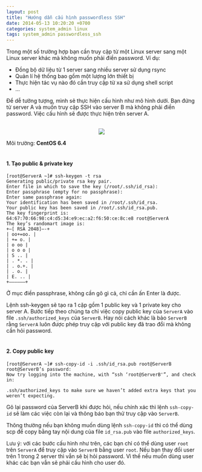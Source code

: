 ```yaml
---
layout: post
title: "Hướng dẫn cấu hình passwordless SSH"
date: 2014-05-13 10:20:20 +0700
categories: system_admin linux
tags: system_admin passwordless_ssh
---
```


Trong một số trường hợp bạn cần truy cập từ một Linux server sang một Linux server khác mà không muốn phải điền password. Ví dụ:

+ Đồng bộ dữ liệu từ 1 server sang nhiều server sử dụng rsync
+ Quản lí hệ thống bao gồm một lượng lớn thiết bị
+ Thực hiện tác vụ nào đó cần truy cập từ xa sử dụng shell script
+ ...

Để dễ tưởng tượng, mình sẽ thực hiện cấu hình như mô hình dưới. Bạn đứng từ server A và muốn truy cập SSH vào server B mà không phải điền password. Việc cấu hình sẽ được thực hiện trên server A.
<br><br>

<p align="center"><img src="http://hoanvu.github.io/images/passwordless-ssh.jpg"></p>

Môi trường: **CentOS 6.4**
<br><br>

#### 1. Tạo public & private key

```
[root@ServerA ~]# ssh-keygen -t rsa
Generating public/private rsa key pair.
Enter file in which to save the key (/root/.ssh/id_rsa):
Enter passphrase (empty for no passphrase):
Enter same passphrase again:
Your identification has been saved in /root/.ssh/id_rsa.
Your public key has been saved in /root/.ssh/id_rsa.pub.
The key fingerprint is:
64:67:70:66:98:c4:d5:34:e9:ec:a2:f6:50:ce:8c:e8 root@ServerA
The key’s randomart image is:
+–[ RSA 2048]—-+
| oo+=oo. |
| += o. |
| o oo |
| o o o |
| S .. |
| . *. . |
| . o.+. |
| . o. |
| E. .. |
+—————–+
```

Ở mục điền passphrase, không cần gõ gì cả, chỉ cần ấn Enter là được.

Lệnh ssh-keygen sẽ tạo ra 1 cặp gồm 1 public key và 1 private key cho server A. Bước tiếp theo chúng ta chỉ việc copy public key của `ServerA` vào file `.ssh/authorized_keys` của `ServerB`. Hay nói cách khác là bảo `ServerB` rằng `ServerA` luôn được phép truy cập với public key đã trao đổi mà không cần hỏi password.
<br><br>

#### 2. Copy public key

```
[root@ServerA ~]# ssh-copy-id -i .ssh/id_rsa.pub root@ServerB
root@ServerB’s password:
Now try logging into the machine, with “ssh ‘root@ServerB'”, and check in:

.ssh/authorized_keys to make sure we haven’t added extra keys that you weren’t expecting.
```

Gõ lại password của ServerB khi được hỏi, nếu chính xác thì lệnh `ssh-copy-id` sẽ làm các việc còn lại và thông báo bạn thử truy cập vào `ServerB`.

Thông thường nếu bạn không muốn dùng lệnh `ssh-copy-id` thì có thể dùng scp để copy bằng tay nội dung của file `id_rsa.pub` vào file `authorized_keys`.

Lưu ý: với các bước cấu hình như trên, các bạn chỉ có thể dùng user `root` trên `ServerA` để truy cập vào `ServerB` bằng user `root`. Nếu bạn thay đổi user trên 1 trong 2 server thì vẫn sẽ bị hỏi password. Vì thế nếu muốn dùng user khác các bạn vẫn sẽ phải cấu hình cho user đó.